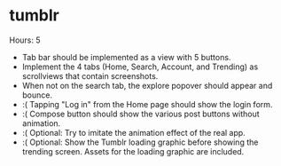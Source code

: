 tumblr
======

Hours: 5


- Tab bar should be implemented as a view with 5 buttons.
- Implement the 4 tabs (Home, Search, Account, and Trending) as scrollviews that contain screenshots.
- When not on the search tab, the explore popover should appear and bounce.
- :( Tapping "Log in" from the Home page should show the login form.
- :( Compose button should show the various post buttons without animation.
- :( Optional: Try to imitate the animation effect of the real app.
- :( Optional: Show the Tumblr loading graphic before showing the trending screen. Assets for the loading graphic are included.
